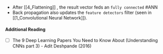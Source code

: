 - After [[4_Flattening]] , the result vector feds an `fully connected` #ANN
- Back propagation also updates the `feature detectors` filter (seen in [[1_Convolutional Neural Network]]).

#### Additional Reading

- [ ] The 9 Deep Learning Papers You Need to Know About (Understanding CNNs part 3) - Adit Deshpande (2016)
